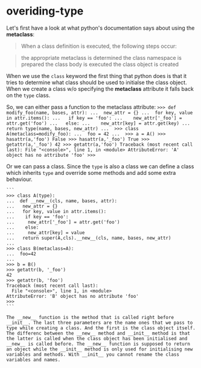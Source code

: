 # overiding-type

Let's first have a look at what python's documentation says about using the __metaclass__:


>When a class definition is executed, the following steps occur:

>the appropriate metaclass is determined
>the class namespace is prepared
>the class body is executed
>the class object is created


When we use the `class` keyword the first thing that python does is that it tries to determine what class should be used to initialse the class object. When we create a class w/o specifying the __metaclass__ attribute it falls back on the `type` class. 

So, we can either pass a function to the metaclass attribute: 
	```
	>>> def modify_foo(name, bases, attr):
	...  new_attr = {}
	...  for key, value in attr.items():
	...   if key == 'foo':
	...    new_attr['_foo'] = attr.get('foo')
	...   else:
	...    new_attr[key] = attr.get(key)
	...  return type(name, bases, new_attr)
	... 
	>>> class A(metaclass=modify_foo):
	...  foo = 42
	... 
	>>> a = A()
	>>> hasattr(a,'foo')
	False
	>>> hasattr(a,'_foo')
	True
	>>> getattr(a,'_foo')
	42
	>>> getattr(a,'foo')
	Traceback (most recent call last):
	  File "<console>", line 1, in <module>
	AttributeError: 'A' object has no attribute 'foo'
	>>> 
	```


Or we can pass a class. Since the `type` is also a class we can define a class which inherits `type` and override some methods and add some extra behaviour. 

	```
	>>> class A(type):
	...  def __new__(cls, name, bases, attr):
	...   new_attr = {}
	...   for key, value in attr.items():
	...    if key == 'foo':
	...     new_attr['_foo'] = attr.get('foo')
	...    else:
	...     new_attr[key] = value
	...   return super(A,cls).__new__(cls, name, bases, new_attr)
	... 
	>>> class B(metaclass=A):
	...  foo=42
	... 
	>>> b = B()
	>>> getattr(b, '_foo')
	42
	>>> getattr(b, 'foo')
	Traceback (most recent call last):
	  File "<console>", line 1, in <module>
	AttributeError: 'B' object has no attribute 'foo'
	>>> 
	```

	The __new__ function is the method that is called right before __init__. The last three parameters are the name ones that we pass to type while creating a class. And the first is the class object itself. The differenc between the __new__ method and __init__ method is that the latter is called when the class object has been initialised and __new__ is called before. The __new__ function is supposed to return an object while the __init__ method is only used for initialising new variables and methods. With __init__ you cannot rename the class variables and names. 